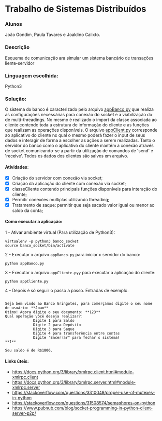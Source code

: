 # Trabalho de Sistemas Distribuídos

### Alunos

João Gondim, Paula Tavares e Joaldino Calixto.

### Descrição

Esquema de comunicação ara simular um sistema bancário de transações liente-servidor 

### Linguagem escolhida:

Python3

### Solução:

O sistema do banco é caracterizado pelo arquivo [appBanco.py](appBanco.py) que realiza as configurações necessárias para conexão do socket e a viabilização do de multi-threadings. No mesmo é realizado o import da classe associada ao cliente contendo toda a estrutura de informação do cliente e as funções que realizam as operações disponíveis.
O arquivo [appClient.py](appClient.py) corresponde ao aplicativo do cliente no qual o mesmo poderá fazer o input de seus dados e interagir de forma a escolher as ações a serem realizadas.
Tanto o servidor do banco como o aplicativo do cliente mantém a conexão através de socket comunicando-se a partir da utilização de comandos de 'send' e 'receive'.
Todos os dados dos clientes são salvos em arquivo.

#### Atividades:

- [x] Criação do servidor com conexão via socket;
- [x] Criação da aplicação do cliente com conexão via socket;
- [x] classeCliente contendo principais funções disponíveis para interação do cliente;
- [x] Permitir conexões multiplas utilizando threading;
- [x] Tratamento de saque: permitir que seja sacado valor igual ou menor ao saldo da conta;

#### Como executar a aplicação:

1 - Ativar ambiente virtual (Para utilização de Python3):

```
virtualenv -p python3 banco_socket
source banco_socket/bin/activate
```

2 - Executar o arquivo `appBanco.py` para iniciar o servidor do banco:

```
python appBanco.py
```

3 - Executar o arquivo `appCliente.pyy` para executar a aplicação do cliente:

```
python appCliente.py
```

4 - Depois é só seguir o passo a passo. Entradas de exemplo:

```

Seja bem vindo ao Banco Gringotes, para comerçamos digite o seu nome de usuário: **Joao**
Ótimo! Agora digite o seu documento: **123**
Qual operação você deseja realizar?:
             Digite 1 para Saldo
             Digite 2 para Depósito
             Digite 3 para Saque
             Digite 4 para transferência entre contas
             Digite "Encerrar" para fechar o sistema!
**1**

Seu saldo é de R$1806.

```

#### Links úteis:

- https://docs.python.org/3/library/xmlrpc.client.html#module-xmlrpc.client
- https://docs.python.org/3/library/xmlrpc.server.html#module-xmlrpc.server 
- https://stackoverflow.com/questions/3310049/proper-use-of-mutexes-in-python
- https://stackoverflow.com/questions/31508574/semaphores-on-python
- https://www.pubnub.com/blog/socket-programming-in-python-client-server-p2p/
